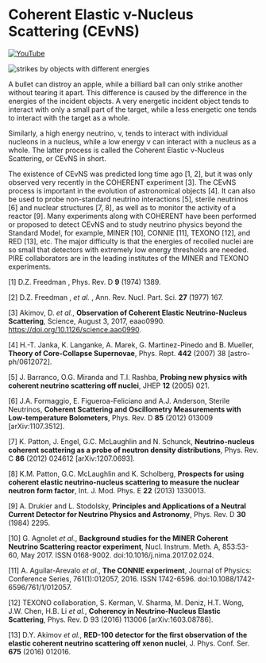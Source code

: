 # Coherent Elastic &nu;-Nucleus Scattering (CEvNS)
[![YouTube](https://img.shields.io/badge/YouTube-video-ff69b4?style=flat)](https://youtu.be/lWQgzuWHlyY)

![strikes by objects with different energies](https://drive.google.com/uc?id=0BwM7XYhFgK7objRmQUdET2ZfbGc)

A bullet can distroy an apple, while a billiard ball can only strike another without tearing it apart. This difference is caused by the difference in the energies of the incident objects. A very energetic incident object tends to interact with only a small part of the target, while a less energetic one tends to interact with the target as a whole.

Similarly, a high energy neutrino, &nu;, tends to interact with individual nucleons in a nucleus, while a low energy &nu; can interact with a nucleus as a whole. The latter process is called the Coherent Elastic &nu;-Nucleus Scattering, or CEvNS in short.

The existence of CEvNS was predicted long time ago [1, 2],  but it was only observed very recently in the COHERENT experiment [3]. The CEvNS process is important in the evolution of astronomical objects [4]. It can also be used to probe non-standard neutrino interactions [5], sterile neutrinos [6] and nuclear structures [7, 8], as well as to monitor the activity of a reactor [9]. Many experiments along with COHERENT have been performed or proposed to detect CEvNS and to study neutrino physics beyond the Standard Model, for example, MINER [10], CONNIE [11], TEXONO [12], and RED [13], etc. The major difficulty is that the energies of recoiled nuclei are so small that detectors with extremely low energy thresholds are needed. PIRE collaborators are in the leading institutes of the MINER and TEXONO experiments.

[1] D.Z. Freedman , Phys. Rev. D **9** (1974) 1389.

[2] D.Z. Freedman , _et al._ , Ann. Rev. Nucl. Part. Sci. **27** (1977) 167.

[3] Akimov, D. _et al._, **Observation of Coherent Elastic Neutrino-Nucleus Scattering**, Science, August 3, 2017, eaao0990. https://doi.org/10.1126/science.aao0990.

[4] H.-T. Janka, K. Langanke, A. Marek, G. Martinez-Pinedo and B. Mueller, **Theory of Core-Collapse Supernovae**, Phys. Rept. **442** (2007) 38 [astro-ph/0612072].

[5] J. Barranco, O.G. Miranda and T.I. Rashba, **Probing new physics with coherent neutrino scattering off nuclei**, JHEP **12** (2005) 021.

[6] J.A. Formaggio, E. Figueroa-Feliciano and A.J. Anderson, Sterile Neutrinos, **Coherent Scattering and Oscillometry Measurements with Low-temperature Bolometers**, Phys. Rev. D **85** (2012) 013009 [arXiv:1107.3512].

[7] K. Patton, J. Engel, G.C. McLaughlin and N. Schunck, **Neutrino-nucleus coherent scattering as a probe of neutron density distributions**, Phys. Rev. C **86** (2012) 024612 [arXiv:1207.0693].

[8] K.M. Patton, G.C. McLaughlin and K. Scholberg, **Prospects for using coherent elastic neutrino-nucleus scattering to measure the nuclear neutron form factor**, Int. J. Mod. Phys. E **22** (2013) 1330013.

[9] A. Drukier and L. Stodolsky, **Principles and Applications of a Neutral Current Detector for Neutrino Physics and Astronomy**, Phys. Rev. D **30** (1984) 2295.

[10] G. Agnolet _et al._, **Background studies for the MINER Coherent Neutrino Scattering reactor experiment**, Nucl. Instrum. Meth. A, 853:53-60, May 2017. ISSN 0168-9002. doi:10.1016/j.nima.2017.02.024.

[11] A. Aguilar-Arevalo _et al._, **The CONNIE experiment**, Journal of Physics: Conference Series, 761(1):012057, 2016. ISSN 1742-6596.
doi:10.1088/1742-6596/761/1/012057.

[12] TEXONO collaboration, S. Kerman, V. Sharma, M. Deniz, H.T. Wong, J.W. Chen, H.B. Li _et al._, **Coherency in Neutrino-Nucleus Elastic Scattering**, Phys. Rev. D 93 (2016) 113006 [arXiv:1603.08786].

[13] D.Y. Akimov _et al._, **RED-100 detector for the first observation of the elastic coherent neutrino scattering off xenon nuclei**, J. Phys. Conf. Ser. **675** (2016) 012016.
